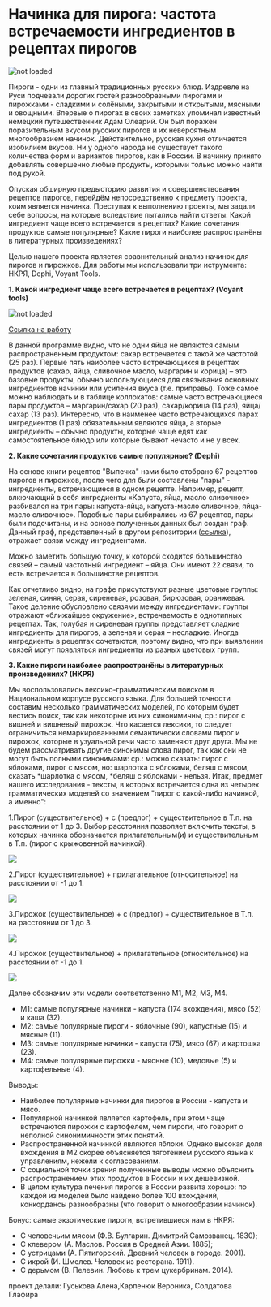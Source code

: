 # Начинка для пирога: частота встречаемости ингредиентов в рецептах пирогов

![not loaded](http://brendkafe.ru/wp-content/uploads/c39fc5294aae326de0c7e3fdb37ba151.jpg)

  Пироги - одни из главный традиционных русских блюд. Издревле на Руси подчевали дорогих гостей разнообразными пирогами и пирожками - сладкими и солёными, закрытыми и открытыми, мясными и овощными. Впервые о пирогах в своих заметках упоминал известный немецкий путешественник Адам Олеарий. Он был поражен поразительным вкусом русских пирогов и их невероятным многообразием начинок.  Действительно, русская кухня отличается изобилием вкусов. Ни у одного народа не существует такого количества форм и вариантов пирогов, как в России. В начинку принято добавлять совершенно любые продукты, которыми только можно найти под рукой. 
  
  Опуская обширную предысторию развития и совершенствования рецептов пирогов, перейдём непосредственно к предмету проекта, коим является начинка. Преступая к выполнению проекты, мы задали себе вопросы, на которые вследствие пытались найти ответы: Какой ингредиент чаще всего встречается в рецептах? Какие сочетания продуктов самые популярные? Какие пироги наиболее распространёны в литературных произведениях? 
  
  Целью нашего проекта является сравнительный анализ начинок для пирогов и пирожков. Для работы мы использовали три иструмента: НКРЯ, Dephi, Voyant Tools.
  
**1.	Какой ингредиент чаще всего встречается в рецептах? (Voyant tools)**

![not loaded](https://psv4.userapi.com/c848024/u243953041/docs/d8/98727c176fe8/vordklaud.png?extra=3G3UFnQF96ZJ3DEP2VET7N8Jl-_JZN2VABM50ra2ZvsWaSe9a0eFbpD33XXEjouYjXurFVq9yldRqLKf2Z-VsK--tFJLdTHNB9EXzw50_S4Dj9Ri9dTMsEpZErsFsKMaa5Mn1jlex9X9G8KNtit8Z2wU)

[Ссылка на работу](https://voyant-tools.org/?corpus=6641927f4db02a0cba71a2f4386dcad5) 

  В данной программе видно, что не одни яйца не являются самым распространенным продуктом: сахар встречается с такой же частотой (25 раз). Первые пять наиболее часто встречающихся в рецептах продуктов (сахар, яйца, сливочное масло, маргарин и корица) – это базовые продукты, обычно использующиеся для связывания основных ингредиентов начинки или усиления вкуса (т.е. приправы). Тоже самое можно наблюдать и в таблице коллокатов: самые часто встречающиеся пары продуктов – маргарин/сахар (20 раз), сахар/корица (14 раз), яйца/сахар (13 раз). Интересно, что в наименее часто встречающихся парах ингредиентов (1 раз) обязательным являются яйца, а вторые ингредиенты – обычно продукты, которые чаще едят как самостоятельное блюдо или которые бывают нечасто и не у всех.
  
**2.	Какие сочетания продуктов самые популярные? (Dephi)**

  На основе книги рецептов "Выпечка" нами было отобрано 67 рецептов пирогов и пирожков, после чего для были составлены "пары" - ингредиенты, встречающиеся в одном рецепте. Например, рецепт, влкючающий в себя ингредиенты «Капуста, яйца, масло сливочное» разбивался на три пары: капуста-яйца, капуста-масло сливочное, яйца-масло сливочное». Подобные пары выбирались из 67 рецептов, пары были подсчитаны, и на основе полученных данных был создан граф. Данный граф, представленный в другом репозитории ([ссылка](https://guskovaas17.github.io/network_pirogi/)), отражает связи между ингредиентами. 
  
  Можно заметить большую точку, к которой сходится большинство связей – самый частотный ингредиент – яйца. Они имеют 22 связи, то есть встречается в большинстве рецептов.
  
  Как отчетливо видно, на графе присутствуют разные цветовые группы: зеленая, синяя, серая, сиреневая, розовая, бирюзовая, оранжевая. Такое деление обусловлено связями между ингредиентами: группы отражают «ближайшее окружение», встречаемость в однотипных рецептах. Так, голубая и сиреневая группы представляет сладкие ингредиенты для пирогов, а зеленая и серая – несладкие. Иногда ингредиенты в рецептах сочетаются, поэтому видно, что при выявлении связей могут появляться ингредиенты из разных цветовых групп. 

**3.	Какие пироги наиболее распространёны в литературных произведениях? (НКРЯ)**

Мы воспользовались лексико-грамматическим поиском в Национальном корпусе русского языка. Для большей точности составим несколько грамматических моделей, по которым будет вестись поиск, так как некоторые из них синонимичны, ср.: пирог с вишней и вишневый пирожок. Что касается лексики, то следует ограничиться немаркированными семантически словами пирог и пирожок, которые в узуальной речи часто заменяют друг друга. Мы не будем рассматривать другие синонимы слова пирог, так как они не могут быть полными синонимами: ср.: можно сказать: пирог с яблоками, пирог с мясом, но: шарлотка с яблоками, беляш с мясом, сказать *шарлотка с мясом, *беляш с яблоками - нельзя.
Итак, предмет нашего исследования - тексты, в которых встречается одна из четырех грамматических моделей со значением "пирог с какой-либо начинкой, а именно":

1.Пирог (существительное) + с (предлог) + существительное в Т.п. на расстоянии от 1 до 3. Выбор расстояния позволяет включить тексты, в которых начинка обозначается прилагательным(и) и существительным в Т.п. (пирог с крыжовенной начинкой).

![](https://lh4.googleusercontent.com/ETj_6YtF6bYMqbpld2Vw0BymU2pyuGvFpDaPSxBG9DlMPPTFWpqcSAXQO1qSIkK-MBwfb4qDjG0noSFQa-WlO3TPsNSZWeqEFnflpHhr5XsNcm2ogRzv0Ooak0o0dBkvgS1OX3h2)


2.Пирог (существительное) + прилагательное (относительное) на расстоянии от -1 до 1.

![](https://lh3.googleusercontent.com/Z6hb1dRPgzO4xgf5GiQtwpd2_UJK56NVXCTk5d_MHvkPB9ag2sn-flOa4dUrh4vkDv8G41zgCaKCHC0UHzmEnn8jwTpmL4FDugEUZRp6zdz2JVpdk5AtoYWtsMDeJtVsCz1jyY-E)


3.Пирожок (существительное) + с (предлог) + существительное в Т.п. на расстоянии от 1 до 3.

![](https://lh6.googleusercontent.com/m_dMzk0bEuNEFobNKD7KxIjnq6-FbRht_nGO19DB_PZNkUGm8taA2O4ogdpFdgnetBrujOR_sQ_mP8tJCPmtqpJVoLwfJLjKxRiGwAX-jcgbYL6DS6ITCpGb2ELQ35z2zH-BFxIi)


4.Пирожок (существительное) + прилагательное (относительное) на расстоянии от -1 до 1.

![](https://lh4.googleusercontent.com/W15VPjpl4DIXUa7Nmbej_Tlr9GtHvfr2ghqLBxRKV308K5iCxBWnwA0F47AlcqnkIfuqZOZgitGNi92z3yCCNG0htbx3Ya_gHp8uSE8aI-G2nLMLN7fKwQiCqe-8mD9a8Zr0NSUg)


Далее обозначим эти модели соответственно М1, М2, М3, М4.
* М1: самые популярные начинки - капуста (174 вхождения), мясо (52) и каша (32).
* М2: самые популярные пироги - яблочные (90), капустные (15) и мясные (11).
* М3: самые популярные начинки - капуста (75), мясо (67) и картошка (23).
* М4: самые популярные пирожки - мясные (10), медовые (5) и картофельные (4).

Выводы: 
* Наиболее популярные начинки для пирогов в России - капуста и мясо.
* Популярной начинкой является картофель, при этом чаще встречаются пирожки с картофелем, чем пироги, что говорит о неполной синонимичности этих понятий.
* Распространенной начинкой являются яблоки. Однако высокая доля вхождения в М2 скорее объясняется тяготением русского языка к управлениям, нежели к согласованиям.
* С социальной точки зрения полученные выводы можно объяснить распространением этих продуктов в России и их дешевизной.
* В целом культура печения пирогов в России развита хорошо: по каждой из моделей было найдено более 100 вхождений, конкордансы разнообразны (что говорит о многообразии начинок).

Бонус: самые экзотические пироги, встретившиеся нам в НКРЯ:
* С человечьим мясом (Ф.В. Булгарин. Димитрий Самозванец. 1830);
* С клевером (А. Маслов. Россия в Средней Азии. 1885);
* С устрицами (А. Пятигорский. Древний человек в городе. 2001).
* С икрой (И. Шмелев. Человек из ресторана. 1911).
* С дерьмом (В. Пелевин. Любовь к трем цукербринам. 2014).














проект делали: Гуськова Алена,Карпенюк Вероника, Солдатова Глафира

